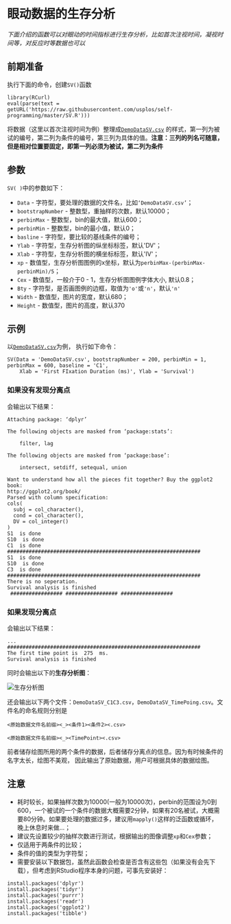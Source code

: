 # 眼动数据的生存分析

*下面介绍的函数可以对眼动的时间指标进行生存分析，比如首次注视时间，凝视时间等，对反应时等数据也可以*

## 前期准备
执行下面的命令，创建`SV()`函数
```
library(RCurl)
eval(parse(text = getURL('https://raw.githubusercontent.com/usplos/self-programming/master/SV.R')))
```

将数据（这里以首次注视时间为例）整理成[`DemoDataSV.csv`](https://raw.githubusercontent.com/usplos/self-programming/master/DemoDataSV.csv)
的样式，第一列为被试的编号，第二列为条件的编号，第三列为具体的值。**注意：三列的列名可随意，但是相对位置要固定，即第一列必须为被试，第二列为条件**

## 参数
`SV( )`中的参数如下：
* `Data` - 字符型，要处理的数据的文件名，比如`‘DemoDataSV.csv’`；
* `bootstrapNumber` - 整数型，重抽样的次数，默认10000；
* `perbinMax` - 整数型，bin的最大值，默认600；
* `perbinMin` - 整数型，bin的最小值，默认0；
* `basline` - 字符型，要比较的基线条件的编号；
* `Ylab` - 字符型，生存分析图的纵坐标标签，默认'DV'；
* `Xlab` - 字符型，生存分析图的横坐标标签，默认'IV'；
* `xp` - 数值型，生存分析图图例的x坐标，默认为`perbinMax-(perbinMax-perbinMin)/5`；
* `Cex` - 数值型，一般介于0 - 1，生存分析图图例字体大小, 默认0.8；
* `Bty` - 字符型，是否画图例的边框，取值为`'o'`或`'n'`，默认`'n'`
* `Width` - 数值型，图片的宽度，默认680；
* `Height` - 数值型，图片的高度，默认370

## 示例
以[`DemoDataSV.csv`](https://raw.githubusercontent.com/usplos/self-programming/master/DemoDataSV.csv)为例，
执行如下命令：

```
SV(Data = 'DemoDataSV.csv', bootstrapNumber = 200, perbinMin = 1, perbinMax = 600, baseline = 'C1',
    Xlab = 'First FIxation Duration (ms)', Ylab = 'Survival')
```

### 如果没有发现分离点

会输出以下结果：
```
Attaching package: ‘dplyr’

The following objects are masked from ‘package:stats’:

    filter, lag

The following objects are masked from ‘package:base’:

    intersect, setdiff, setequal, union

Want to understand how all the pieces fit together? Buy the ggplot2 book:
http://ggplot2.org/book/
Parsed with column specification:
cols(
  subj = col_character(),
  cond = col_character(),
  DV = col_integer()
)
S1  is done
S10  is done
C1  is done
###############################################################
S1  is done
S10  is done
C3  is done
###############################################################
There is no seperation.
Survival analysis is finished
 ################# ################# #################
```

### 如果发现分离点

会输出以下结果：
```
...
###############################################################
The first time point is  275  ms.
Survival analysis is finished
```
同时会输出以下的**生存分析图**：

![生存分析图](https://github.com/usplos/self-programming/blob/master/SurvivalPlot.png)

还会输出以下两个文件：`DemoDataSV_C1C3.csv`，`DemoDataSV_TimePoing.csv`。文件名的命名规则分别是

`<原始数据文件名前缀><_><条件1><条件2><.csv>`

`<原始数据文件名前缀><_><TimePoint><.csv>`

前者储存绘图所用的两个条件的数据，后者储存分离点的信息。因为有时候条件的名字太长，绘图不美观，
因此输出了原始数据，用户可根据具体的数据绘图。




## 注意
* 耗时较长，如果抽样次数为10000(一般为10000次)，perbin的范围设为0到600，一个被试的一个条件的数据大概需要2分钟，如果有20名被试，大概需要80分钟。如果要处理的数据过多，建议用`mapply()`这样的泛函数或循环，晚上休息时来做...；
* 建议先设置较少的抽样次数进行测试，根据输出的图像调整`xp`和`Cex`参数；
* 仅适用于两条件的比较；
* 条件的值的类型为字符型；
* 需要安装以下数据包，虽然此函数会检查是否含有这些包（如果没有会先下载），但考虑到RStudio程序本身的问题，可事先安装好：
```
install.packages('dplyr')
install.packages('tidyr')
install.packages('purrr')
install.packages('readr')
install.packages('ggplot2')
install.packages('tibble')
```
